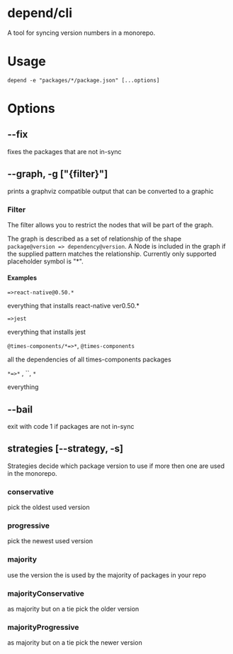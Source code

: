 # depend/cli

A tool for syncing version numbers in a monorepo.

# Usage

```
depend -e "packages/*/package.json" [...options]
```

# Options

## --fix

fixes the packages that are not in-sync

## --graph, -g ["{filter}"]

prints a graphviz compatible output that can be converted to a graphic

### Filter

The filter allows you to restrict the nodes that will be part of the graph.

The graph is described as a set of relationship of the shape
`package@version => dependency@version`.
A Node is included in the graph if the supplied pattern matches the
relationship. Currently only supported placeholder symbol is "\*".

#### Examples

`=>react-native@0.50.*`

everything that installs react-native ver0.50.\*

`=>jest`

everything that installs jest

`@times-components/*=>*`, `@times-components`

all the dependencies of all times-components packages

`*=>*` , ``, `*`

everything


## --bail

exit with code 1 if packages are not in-sync

## strategies [--strategy, -s]

Strategies decide which package version to use if more then one are used in the
monorepo.

### conservative

pick the oldest used version

### progressive

pick the newest used version

### majority

use the version the is used by the majority of packages in your repo

### majorityConservative

as majority but on a tie pick the older version

### majorityProgressive

as majority but on a tie pick the newer version
